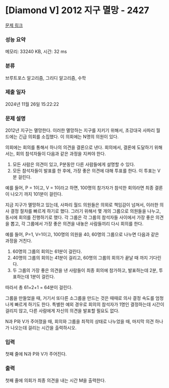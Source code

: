 # [Diamond V] 2012 지구 멸망 - 2427 

[문제 링크](https://www.acmicpc.net/problem/2427) 

### 성능 요약

메모리: 33240 KB, 시간: 32 ms

### 분류

브루트포스 알고리즘, 그리디 알고리즘, 수학

### 제출 일자

2024년 11월 26일 15:22:22

### 문제 설명

<p>2012년 지구는 멸망한다. 이러한 멸망하는 지구를 지키기 위해서, 초강대국 사파리 월드에는 긴급 의회를 소집했다. 이 의회에는 N명의 의원이 있다. </p>

<p>의회에는 회의를 통해서 하나의 의견을 결론으로 낸다. 회의에서, 결론에 도달하기 위해서는, 회의 참석자들이 다음과 같은 과정을 지켜야 한다.</p>

<ol>
	<li>모든 사람은 의견이 있고, P분동안 다른 사람들에게 설명할 수 있다.</li>
	<li>모든 참석자들이 발표를 한 후에, 가장 좋은 의견에 대해 투표를 한다. 이 투표는 V분 걸린다.</li>
</ol>

<p>예를 들어, P = 1이고, V = 1이라고 하면, 100명의 참가자가 참석한 회의라면 최종 결론이 나오기 까지 101분이 걸린다.</p>

<p>지금 지구가 멸망하고 있는데, 사파리 월드 의원들은 의외로 책임감이 넘쳐서, 이러한 의사 결정 절차를 빠르게 하기로 했다. 그러기 위해서 몇 개의 그룹으로 의원들을 나누고, 동시에 회의를 진행하기로 했다. 각 그룹은 각 그룹의 참석자들 사이에서 가장 좋은 의견을 뽑고, 각 그룹에서 가장 좋은 의견을 내놓은 사람들끼리 다시 회의를 한다.</p>

<p>예를 들어, P=1, V=1이고, 100명의 의원을 40, 60명의 그룹으로 나누면 다음과 같은 과정을 거친다.</p>

<ol>
	<li>60명의 그룹의 회의는 61분이 걸린다.</li>
	<li>40명의 그룹의 회의는 41분이 걸리고, 60명의 그룹의 회의가 끝날 때 까지 기다린다.</li>
	<li>두 그룹의 가장 좋은 의견을 낸 사람들이 최종 회의에 참가하고, 발표하는데 2분, 투표하는데 1분이 걸린다.</li>
</ol>

<p>따라서 총 61+2+1 = 64분이 걸린다.</p>

<p>그룹을 만들었을 때, 거기서 또다른 소그룹을 만드는 것은 때때로 의사 결정 속도를 엄청나게 빠르게 하기도 한다. 특별한 예외 경우로 회의의 참석자가 1명인 결정하는데 시간이 걸리지 않고, 다른 사람에게 자신의 의견을 발표할 필요도 없다.</p>

<p>N과 P와 V가 주어졌을 때, 회의와 그룹을 최적의 상태로 나누었을 때, 마지막 의견 하나가 나오는데 걸리는 시간을 출력하시오.</p>

### 입력 

 <p>첫째 줄에 N과 P와 V가 주어진다.</p>

### 출력 

 <p>첫째 줄에 의회가 최종 의견을 내는 시간 M을 출력한다.</p>


